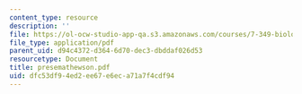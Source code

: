 ```yaml
---
content_type: resource
description: ''
file: https://ol-ocw-studio-app-qa.s3.amazonaws.com/courses/7-349-biological-computing-at-the-crossroads-of-engineering-and-science-spring-2005/dfc53df94ed2ee67e6eca71a7f4cdf94_presemathewson.pdf
file_type: application/pdf
parent_uid: d94c4372-d364-6d70-dec3-dbddaf026d53
resourcetype: Document
title: presemathewson.pdf
uid: dfc53df9-4ed2-ee67-e6ec-a71a7f4cdf94
---
```

